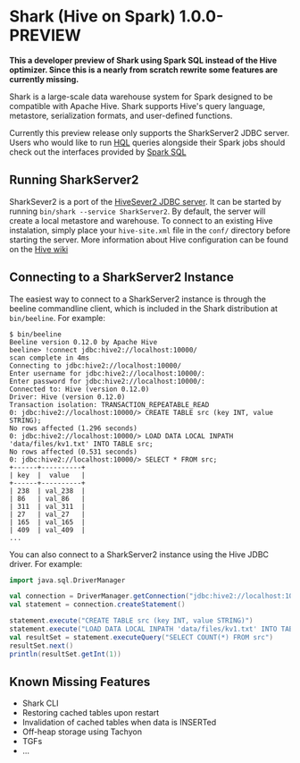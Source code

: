 # Shark (Hive on Spark) 1.0.0-PREVIEW

**This a developer preview of Shark using Spark SQL instead of the Hive optimizer.  Since this is a nearly from scratch rewrite some features are currently missing.**

Shark is a large-scale data warehouse system for Spark designed to be compatible with
Apache Hive. Shark supports Hive's query language, metastore, serialization formats, and 
user-defined functions.

Currently this preview release only supports the SharkServer2 JDBC server.  Users who would like to run [HQL](https://cwiki.apache.org/confluence/display/Hive/LanguageManual) queries alongside their Spark jobs should check out the interfaces provided by [Spark SQL](http://people.apache.org/~pwendell/catalyst-docs/sql-programming-guide.html)

## Running SharkServer2

SharkSever2 is a port of the [HiveSever2 JDBC server](https://cwiki.apache.org/confluence/display/Hive/Setting+Up+HiveServer2).  It can be started by running `bin/shark --service SharkServer2`.  By default, the server will create a local metastore and warehouse.  To connect to an existing Hive instalation, simply place your `hive-site.xml` file in the `conf/` directory before starting the server.  More information about Hive configuration can be found on the [Hive wiki](https://cwiki.apache.org/confluence/display/Hive/AdminManual+Configuration/)

## Connecting to a SharkServer2 Instance

The easiest way to connect to a SharkServer2 instance is through the beeline commandline client, which is included in the Shark distribution at `bin/beeline`.  For example:

```
$ bin/beeline
Beeline version 0.12.0 by Apache Hive
beeline> !connect jdbc:hive2://localhost:10000/
scan complete in 4ms
Connecting to jdbc:hive2://localhost:10000/
Enter username for jdbc:hive2://localhost:10000/: 
Enter password for jdbc:hive2://localhost:10000/: 
Connected to: Hive (version 0.12.0)
Driver: Hive (version 0.12.0)
Transaction isolation: TRANSACTION_REPEATABLE_READ
0: jdbc:hive2://localhost:10000/> CREATE TABLE src (key INT, value STRING);                  
No rows affected (1.296 seconds)
0: jdbc:hive2://localhost:10000/> LOAD DATA LOCAL INPATH 'data/files/kv1.txt' INTO TABLE src;
No rows affected (0.531 seconds)
0: jdbc:hive2://localhost:10000/> SELECT * FROM src;                                         
+------+----------+
| key  |  value   |
+------+----------+
| 238  | val_238  |
| 86   | val_86   |
| 311  | val_311  |
| 27   | val_27   |
| 165  | val_165  |
| 409  | val_409  |
...
```

You can also connect to a SharkServer2 instance using the Hive JDBC driver.  For example:

```scala
import java.sql.DriverManager

val connection = DriverManager.getConnection("jdbc:hive2://localhost:10000/", "", "")
val statement = connection.createStatement()

statement.execute("CREATE TABLE src (key INT, value STRING)")
statement.execute("LOAD DATA LOCAL INPATH 'data/files/kv1.txt' INTO TABLE src");
val resultSet = statement.executeQuery("SELECT COUNT(*) FROM src")
resultSet.next()
println(resultSet.getInt(1))
```

## Known Missing Features
* Shark CLI
* Restoring cached tables upon restart
* Invalidation of cached tables when data is INSERTed
* Off-heap storage using Tachyon
* TGFs
* ...
